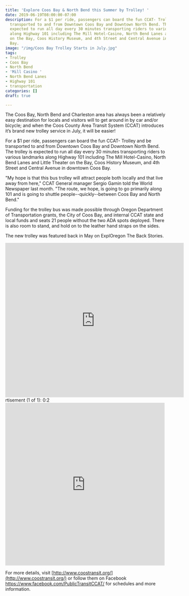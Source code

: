 ```yaml
---
title: 'Explore Coos Bay & North Bend this Summer by Trolley! '
date: 2019-06-19T08:00:00-07:00
description: For a $1 per ride, passengers can board the fun CCAT- Trolley and be
  transported to and from Downtown Coos Bay and Downtown North Bend. The trolley is
  expected to run all day every 30 minutes transporting riders to various landmarks
  along Highway 101 including The Mill Hotel-Casino, North Bend Lanes and Little Theater
  on the Bay, Coos History Museum, and 4th Street and Central Avenue in downtown Coos
  Bay.
image: "/img/Coos Bay Trolley Starts in July.jpg"
tags:
- Trolley
- Coos Bay
- North Bend
- 'Mill Casino '
- North Bend Lanes
- Highway 101
- transportation
categories: []
draft: true

---
```

The Coos Bay, North Bend and Charleston area has always been a relatively easy destination for locals and visitors will to get around in by car and/or bicycle; and when the Coos County Area Transit System (CCAT) introduces it’s brand new trolley service in July, it will be easier!

For a $1 per ride, passengers can board the fun CCAT- Trolley and be transported to and from Downtown Coos Bay and Downtown North Bend. The trolley is expected to run all day every 30 minutes transporting riders to various landmarks along Highway 101 including The Mill Hotel-Casino, North Bend Lanes and Little Theater on the Bay, Coos History Museum, and 4th Street and Central Avenue in downtown Coos Bay.

"My hope is that this bus trolley will attract people both locally and that live away from here," CCAT General manager Sergio Gamin told the World Newspaper last month. "The route, we hope, is going to go primarily along 101 and is going to shuttle people--quickly--between Coos Bay and North Bend."

Funding for the trolley bus was made possible through Oregon Department of Transportation grants, the City of Coos Bay, and internal CCAT state and local funds and seats 21 people without the two ADA spots deployed. There is also room to stand, and hold on to the leather hand straps on the sides.

The new trolley was featured back in May on ExplOregon The Back Stories.
<iframe src="https://www.facebook.com/plugins/video.php?href=https%3A%2F%2Fwww.facebook.com%2F110944429810670%2Fvideos%2F356871631697036%2F&show_text=1&width=560" width="560" height="483" style="border:none;overflow:hidden" scrolling="no" frameborder="0" allowTransparency="true" allow="encrypted-media" allowFullScreen="true"></iframe>
rtisement (1 of 1): 0:2<iframe src="https://www.facebook.com/plugins/post.php?href=https%3A%2F%2Fwww.facebook.com%2FPublicTransitCCAT%2Fphotos%2Fa.689026274585801%2F1313102975511458%2F%3Ftype%3D3&width=500" width="500" height="509" style="border:none;overflow:hidden" scrolling="no" frameborder="0" allowTransparency="true" allow="encrypted-media"></iframe>

For more details, visit [http://www.coostransit.org/](http://www.coostransit.org/) or follow them on Facebook https://www.facebook.com/PublicTransitCCAT/ for schedules and more information.